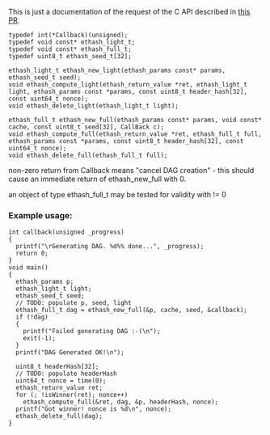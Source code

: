 This is just a documentation of the request of the C API described in [this PR](https://github.com/ethereum/ethash/pull/11).

```
typedef int(*Callback)(unsigned);
typedef void const* ethash_light_t;
typedef void const* ethash_full_t;
typedef uint8_t ethash_seed_t[32];

ethash_light_t ethash_new_light(ethash_params const* params, ethash_seed_t seed);
void ethash_compute_light(ethash_return_value *ret, ethash_light_t light, ethash_params const *params, const uint8_t header_hash[32], const uint64_t nonce);
void ethash_delete_light(ethash_light_t light);

ethash_full_t ethash_new_full(ethash_params const* params, void const* cache, const uint8_t seed[32], CallBack c);
void ethash_compute_full(ethash_return_value *ret, ethash_full_t full, ethash_params const *params, const uint8_t header_hash[32], const uint64_t nonce);
void ethash_delete_full(ethash_full_t full);
```

non-zero return from Callback means "cancel DAG creation" - this should cause an immediate return of ethash_new_full with 0.

an object of type ethash_full_t may be tested for validity with != 0

### Example usage:
```
int callback(unsigned _progress)
{
  printf("\rGenerating DAG. %d%% done...", _progress);
  return 0;
}
void main()
{
  ethash_params p;
  ethash_light_t light;
  ethash_seed_t seed;
  // TODO: populate p, seed, light
  ethash_full_t dag = ethash_new_full(&p, cache, seed, &callback);
  if (!dag)
  {
    printf("Failed generating DAG :-(\n");
    exit(-1);
  }
  printf("DAG Generated OK!\n");

  uint8_t headerHash[32];
  // TODO: populate headerHash
  uint64_t nonce = time(0);
  ethash_return_value ret;
  for (; !isWinner(ret); nonce++)
    ethash_compute_full(&ret, dag, &p, headerHash, nonce);
  printf("Got winner! nonce is %d\n", nonce);
  ethash_delete_full(dag);
}
```
